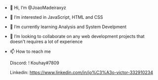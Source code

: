 - 👋 Hi, I’m @JoaoMadeiraxyz
- 👀 I’m interested in JavaScript, HTML and CSS
- 🌱 I’m currently learning Analysis and System Develpment
- 💞️ I’m looking to collaborate on any web development projects that doesn't requires a lot of experience
- 📫 How to reach me 

   Discord: ! Kouhay#7809
   
   Linkedin: https://www.linkedin.com/in/jo%C3%A3o-victor-332910234

<!---
JoaoMadeiraxyz/JoaoMadeiraxyz is a ✨ special ✨ repository because its `README.md` (this file) appears on your GitHub profile.
You can click the Preview link to take a look at your changes.
--->
